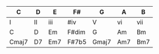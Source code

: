 |C|D|E|F#|G|A|B|
|-|-|-|-|-|-|-| 
|I|II|iii|#iv|V|vi|vii|
|C|D|Em|F#dim|G|Am|Bm|
|Cmaj7|D7|Em7|F#7b5|Gmaj7|Am7|Bm7|
